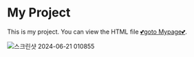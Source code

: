 # My Project

This is my project. You can view the HTML file [💕goto Mypage💕](https://2anizirong.github.io/IAN-s-Page/).


![스크린샷 2024-06-21 010855](https://github.com/2anizirong/IAN-s-Page/assets/145183497/6e1a8519-07c2-4485-8700-10ff71d657e7)
